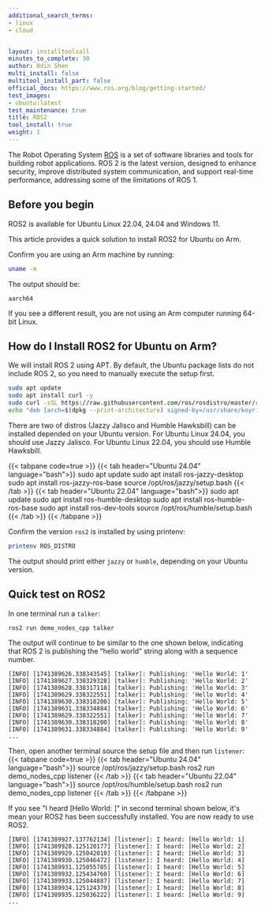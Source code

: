 ```yaml
---
additional_search_terms:
- linux
- cloud


layout: installtoolsall
minutes_to_complete: 30
author: Odin Shen
multi_install: false
multitool_install_part: false
official_docs: https://www.ros.org/blog/getting-started/
test_images:
- ubuntu:latest
test_maintenance: true
title: ROS2
tool_install: true
weight: 1
---
```


The Robot Operating System [ROS](https://www.ros.org/) is a set of software libraries and tools for building robot applications.
ROS 2 is the latest version, designed to enhance security, improve distributed system communication, and support real-time performance, addressing some of the limitations of ROS 1.

## Before you begin

ROS2 is available for Ubuntu Linux 22.04, 24.04 and Windows 11. 

This article provides a quick solution to install ROS2 for Ubuntu on Arm.

Confirm you are using an Arm machine by running:

```bash
uname -m
```

The output should be:

```output
aarch64
```

If you see a different result, you are not using an Arm computer running 64-bit Linux.

## How do I Install ROS2 for Ubuntu on Arm?

We will install ROS 2 using APT.
By default, the Ubuntu package lists do not include ROS 2, so you need to manually execute the setup first.

```bash
sudo apt update
sudo apt install curl -y
sudo curl -sSL https://raw.githubusercontent.com/ros/rosdistro/master/ros.key -o /usr/share/keyrings/ros-archive-keyring.gpg
echo "deb [arch=$(dpkg --print-architecture) signed-by=/usr/share/keyrings/ros-archive-keyring.gpg] http://packages.ros.org/ros2/ubuntu $(lsb_release -cs) main" | sudo tee /etc/apt/sources.list.d/ros2.list > /dev/null
```

There are two of distros (Jazzy Jalisco and Humble Hawksbill) can be installed depended on your Ubuntu version.
For Ubuntu Linux 24.04, you should use Jazzy Jalisco.
For Ubuntu Linux 22.04, you should use Humble Hawksbill.

{{< tabpane code=true >}}
  {{< tab header="Ubuntu 24.04" language="bash">}}
    sudo apt update
    sudo apt install ros-jazzy-desktop
    sudo apt install ros-jazzy-ros-base
    source /opt/ros/jazzy/setup.bash
  {{< /tab >}}
  {{< tab header="Ubuntu 22.04" language="bash">}}
    sudo apt update
    sudo apt install ros-humble-desktop
    sudo apt install ros-humble-ros-base
    sudo apt install ros-dev-tools
    source /opt/ros/humble/setup.bash
  {{< /tab >}}
{{< /tabpane >}}

Confirm the version `ros2` is installed by using printenv:

```bash
printenv ROS_DISTRO
```
The output should print either `jazzy` or `humble`, depending on your Ubuntu version.


## Quick test on ROS2

In one terminal run a `talker`:

```bash
ros2 run demo_nodes_cpp talker
```

The output will continue to be similar to the one shown below, indicating that ROS 2 is publishing the “hello world” string along with a sequence number.

```output
[INFO] [1741389626.338343545] [talker]: Publishing: 'Hello World: 1'
[INFO] [1741389627.338329328] [talker]: Publishing: 'Hello World: 2'
[INFO] [1741389628.338317118] [talker]: Publishing: 'Hello World: 3'
[INFO] [1741389629.338322551] [talker]: Publishing: 'Hello World: 4'
[INFO] [1741389630.338318200] [talker]: Publishing: 'Hello World: 5'
[INFO] [1741389631.338334884] [talker]: Publishing: 'Hello World: 6'
[INFO] [1741389629.338322551] [talker]: Publishing: 'Hello World: 7'
[INFO] [1741389630.338318200] [talker]: Publishing: 'Hello World: 8'
[INFO] [1741389631.338334884] [talker]: Publishing: 'Hello World: 9'
...
```

Then, open another terminal source the setup file and then run `listener`:
{{< tabpane code=true >}}
  {{< tab header="Ubuntu 24.04" language="bash">}}
    source /opt/ros/jazzy/setup.bash
    ros2 run demo_nodes_cpp listener
  {{< /tab >}}
  {{< tab header="Ubuntu 22.04" language="bash">}}
    source /opt/ros/humble/setup.bash
    ros2 run demo_nodes_cpp listener
  {{< /tab >}}
{{< /tabpane >}}

If you see "I heard [Hello World: ]" in second terminal shown below, it's mean your ROS2 has been successfully installed.
You are now ready to use ROS2.

```output
[INFO] [1741389927.137762134] [listener]: I heard: [Hello World: 1]
[INFO] [1741389928.125120177] [listener]: I heard: [Hello World: 2]
[INFO] [1741389929.125042010] [listener]: I heard: [Hello World: 3]
[INFO] [1741389930.125046472] [listener]: I heard: [Hello World: 4]
[INFO] [1741389931.125055785] [listener]: I heard: [Hello World: 5]
[INFO] [1741389932.125434760] [listener]: I heard: [Hello World: 6]
[INFO] [1741389933.125044887] [listener]: I heard: [Hello World: 7]
[INFO] [1741389934.125124370] [listener]: I heard: [Hello World: 8]
[INFO] [1741389935.125036222] [listener]: I heard: [Hello World: 9]
...
```
